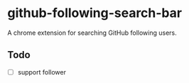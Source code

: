 # github-following-search-bar
A chrome extension for searching GitHub following users.


## Todo

- [ ] support follower
